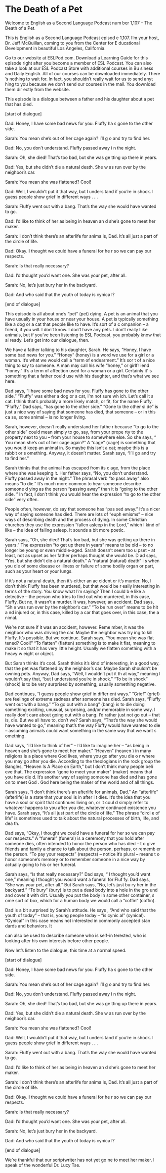 # The Death of a Pet

Welcome to English as a Second Language Podcast num ber 1,107 – The Death of a Pet.

This is English as a Second Language Podcast episod e 1,107. I’m your host, Dr. Jeff McQuillan, coming to you from the Center for E ducational Development in beautiful Los Angeles, California.

Go to our website at ESLPod.com. Download a Learning Guide for this episode right after you become a member of ESL Podcast. You  can also take a look at our ESL Podcast Store with additional courses in Bu siness and Daily English. All of our courses can be downloaded immediately. There ’s nothing to wait for. In fact, you shouldn’t really wait for us to send anyt hing to you because we don’t send our courses in the mail. You download them dir ectly from the website.

This episode is a dialogue between a father and his  daughter about a pet that has died.

[start of dialogue]

Dad: Honey, I have some bad news for you. Fluffy ha s gone to the other side.

Sarah: You mean she’s out of her cage again? I’ll g o and try to find her.

Dad: No, you don’t understand. Fluffy passed away i n the night.

Sarah: Oh, she died! That’s too bad, but she was ge tting up there in years.

Dad: Yes, but she didn’t die a natural death. She w as run over by the neighbor’s car.

Sarah: You mean she was flattened? Cool!

Dad: Well, I wouldn’t put it that way, but I unders tand if you’re in shock. I guess people show grief in different ways . . .

Sarah: Fluffy went out with a bang. That’s the way she would have wanted to go.

Dad: I’d like to think of her as being in heaven an d she’s gone to meet her maker.

Sarah: I don’t think there’s an afterlife for anima ls, Dad. It’s all just a part of the circle of life.

Dad: Okay. I thought we could have a funeral for he r so we can pay our respects.

Sarah: Is that really necessary?

Dad: I’d thought you’d want one. She was your pet, after all.

Sarah: No, let’s just bury her in the backyard.

Dad: And who said that the youth of today is cynica l?

[end of dialogue]

This episode is all about one’s “pet” (pet) dying. A pet is an animal that you have usually in your house or near your house. A pet is typically something like a dog or a cat that people like to have. It’s sort of a c ompanion – a friend, if you will. I don’t know. I don’t have any pets. I don’t really l ike animals, but if you’ve been listening to ESL Podcast, you probably know that al ready. Let’s get into our dialogue, then.

We have a father talking to his daughter, Sarah. He  says, “Honey, I have some bad news for you.” “Honey” (honey) is a word we use  for a girl or a woman. It’s what we would call a “term of endearment.” It’s sor t of a nice thing to say to someone. A man may call his wife “honey,” or girlfr iend “honey.” It’s a term of affection used for a woman or a girl. Certainly it’ s something that a father could use with his daughter, and that’s what we see here.

Dad says, “I have some bad news for you. Fluffy has  gone to the other side.” “Fluffy” was either a dog or a cat, I’m not sure wh ich. Let’s call it a cat. I think that’s probably a more likely match, or fit, for the name Fluffy. “Fluffy,” Dad says, “has gone to the other side.” “Gone to the other si de” is just a nice way of saying that someone has died, that someone – or in this ca se, some animal – is no longer living.

Sarah, however, doesn’t really understand her fathe r because “to go to the other side” could mean simply to go, say, from your prope rty to the property next to you – from your house to somewhere else. So she says, “ You mean she’s out of her cage again?” A “cage” (cage) is something that you would keep an animal in. So maybe this isn’t a cat; maybe this is a rabbit or s omething. Anyway, it doesn’t matter. Sarah says, “I’ll go and try to find her.”

 Sarah thinks that the animal has escaped from its c age, from the place where she was keeping it. Her father says, “No, you don’t  understand. Fluffy passed away in the night.” The phrasal verb “to pass away”  also means “to die.” It’s much more common to hear someone describe someone d ying as the person “passing away” than it is “going to the other side. ” In fact, I don’t think you would hear the expression “to go to the other side” very often.

People often, however, do say that someone has “pas sed away.” It’s a nicer way of saying someone has died. There are lots of “euph emisms” – nice ways of describing death and the process of dying. In some Christian churches they use the expression “fallen asleep in the Lord,” which I  kind of like – the idea of falling asleep. It sounds a bit more poetic.

Sarah says, “Oh, she died! That’s too bad, but she was getting up there in years.” The expression “to get up there in years” means to be old – to no longer be young or even middle-aged. Sarah doesn’t seem too u pset – at least, not as upset as her father perhaps thought she would be. D ad says, “Yes, but she didn’t die a natural death.” A “natural (natural) death” i s when you die of some disease or illness or failure of some bodily organ or part,  such as your heart or your lungs.

If it’s not a natural death, then it’s either an ac cident or it’s murder. No, I don’t think Fluffy has been murdered, but that would be r eally interesting in terms of the story. You know what I’m saying? Then I could b e like a detective – the person who tries to find out who murdered, in this case, Fluffy. But no, it wasn’t a murder. It was, however, an accident. Dad says, “Sh e was run over by the neighbor’s car.” “To be run over” means to be hit a nd injured or, in this case, killed by a car that goes over, in this case, the a nimal.

We’re not sure if it was an accident, however. Reme mber, it was the neighbor who was driving the car. Maybe the neighbor was try ing to kill Fluffy. It’s possible. But we continue. Sarah says, “You mean she was flat tened? Cool!” “To flatten” (flatten) something is to make it flat, meaning to make it so that it has very little height. Usually we flatten something with a heavy w eight or object.

But Sarah thinks it’s cool. Sarah thinks it’s kind of interesting, in a good way, that the pet was flattened by the neighbor’s car. Maybe Sarah shouldn’t be owning pets. Anyway, Dad says, “Well, I wouldn’t put it th at way,” meaning I wouldn’t say that, “but I understand you’re in shock.” “To be in  shock” (shock) is to be very surprised by something, usually something negative.

Dad continues, “I guess people show grief in differ ent ways.” “Grief” (grief) are feelings of extreme sadness after someone has died.  Sarah says, “Fluffy went out with a bang.” “To go out with a bang” (bang) is  to die doing something exciting, unusual, surprising, and/or memorable in some way. I really don’t care about going out with a bang. I’d rather just not go  out – that is, die. But we all have to, don’t we? Sarah says, “That’s the way she would have wanted to go,” meaning that’s the way Fluffy would have wanted to die – assuming animals could want something in the same way that we want s omething.

Dad says, “I’d like to think of her” – I’d like to imagine her – “as being in heaven and she’s gone to meet her maker.” “Heaven” (heaven ) in many religions is a place where God lives, where you go after you die o r where you may go after you die. According to the theologians in the rock group  the Bangles, “Heaven Is A Place on Earth,” but I don’t think many people beli eve that. The expression “gone to meet your maker” (maker) means that you have die d. It’s another way of saying someone has died and has gone on to meet God . God here being the maker of the world and of all things.

Sarah says, “I don’t think there’s an afterlife for  animals, Dad.” An “afterlife” (afterlife) is a state that your soul is in after i t dies. It’s the idea that you have a soul or spirit that continues living on, or it coul d simply refer to whatever happens to you after you die, whatever continued existence you have. Sarah says, “It’s all just part of the circle of life.” The phrase “circl e of life” is sometimes used to talk about the natural processes of birth, life, and dea th.

Dad says, “Okay, I thought we could have a funeral for her so we can pay our respects.” A “funeral” (funeral) is a ceremony that  you hold after someone dies, often intended to honor the person who has died – t o give friends and family a chance to talk about the person, perhaps, or rememb er the person. “To pay your respects” (respects) – notice it’s plural – means t o honor someone’s memory or to remember someone in a nice way by actually going  to his or her funeral.

Sarah says, “Is that really necessary?” Dad says, “ I thought you’d want one,” meaning I thought you would want a funeral for Fluf fy. Dad says, “She was your pet, after all.” But Sarah says, “No, let’s just bu ry her in the backyard.” “To bury” (bury) is to put a dead body into a hole in the gro und and cover it with dirt. Usually you put the body in some other container, s ome sort of box, which for a human body we would call a “coffin” (coffin).

Dad is a bit surprised by Sarah’s attitude. He says , “And who said that the youth of today” – that is, young people today – “is cynic al” (cynical). “Cynical” in this case means not interested in commonly accepted stan dards and behaviors. It

can also be used to describe someone who is self-in terested, who is looking after his own interests before other people.

Now let’s listen to the dialogue, this time at a normal speed.

[start of dialogue]

Dad: Honey, I have some bad news for you. Fluffy ha s gone to the other side.

Sarah: You mean she’s out of her cage again? I’ll g o and try to find her.

Dad: No, you don’t understand. Fluffy passed away i n the night.

Sarah: Oh, she died! That’s too bad, but she was ge tting up there in years.

Dad: Yes, but she didn’t die a natural death. She w as run over by the neighbor’s car.

Sarah: You mean she was flattened? Cool!

Dad: Well, I wouldn’t put it that way, but I unders tand if you’re in shock. I guess people show grief in different ways . . .

Sarah: Fluffy went out with a bang. That’s the way she would have wanted to go.

Dad: I’d like to think of her as being in heaven an d she’s gone to meet her maker.

Sarah: I don’t think there’s an afterlife for anima ls, Dad. It’s all just a part of the circle of life.

Dad: Okay. I thought we could have a funeral for he r so we can pay our respects.

Sarah: Is that really necessary?

Dad: I’d thought you’d want one. She was your pet, after all.

Sarah: No, let’s just bury her in the backyard.

Dad: And who said that the youth of today is cynica l?

[end of dialogue]

 We’re thankful that our scriptwriter has not yet go ne to meet her maker. I speak of the wonderful Dr. Lucy Tse.



